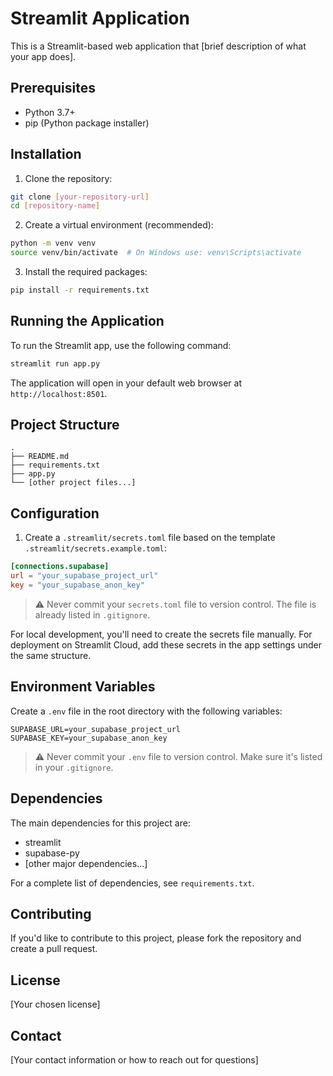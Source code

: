 # Streamlit Application

This is a Streamlit-based web application that [brief description of what your app does].

## Prerequisites

- Python 3.7+
- pip (Python package installer)

## Installation

1. Clone the repository:
```bash
git clone [your-repository-url]
cd [repository-name]
```

2. Create a virtual environment (recommended):
```bash
python -m venv venv
source venv/bin/activate  # On Windows use: venv\Scripts\activate
```

3. Install the required packages:
```bash
pip install -r requirements.txt
```

## Running the Application

To run the Streamlit app, use the following command:
```bash
streamlit run app.py
```

The application will open in your default web browser at `http://localhost:8501`.

## Project Structure

```
.
├── README.md
├── requirements.txt
├── app.py
└── [other project files...]
```

## Configuration

1. Create a `.streamlit/secrets.toml` file based on the template `.streamlit/secrets.example.toml`:
```toml
[connections.supabase]
url = "your_supabase_project_url"
key = "your_supabase_anon_key"
```

> ⚠️ Never commit your `secrets.toml` file to version control. The file is already listed in `.gitignore`.

For local development, you'll need to create the secrets file manually. For deployment on Streamlit Cloud, add these secrets in the app settings under the same structure.

## Environment Variables

Create a `.env` file in the root directory with the following variables:
```env
SUPABASE_URL=your_supabase_project_url
SUPABASE_KEY=your_supabase_anon_key
```

> ⚠️ Never commit your `.env` file to version control. Make sure it's listed in your `.gitignore`.

## Dependencies

The main dependencies for this project are:
- streamlit
- supabase-py
- [other major dependencies...]

For a complete list of dependencies, see `requirements.txt`.

## Contributing

If you'd like to contribute to this project, please fork the repository and create a pull request.

## License

[Your chosen license]

## Contact

[Your contact information or how to reach out for questions]
